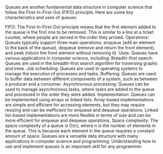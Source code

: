 Queues are another fundamental data structure in computer science that follow the First-In-First-Out (FIFO) principle. Here are some key characteristics and uses of queues:

FIFO: The First-In-First-Out principle means that the first element added to the queue is the first one to be removed. This is similar to a line at a ticket counter, where people are served in the order they arrived.
Operations: Queues typically support three main operations: enqueue (add an element to the back of the queue), dequeue (remove and return the front element), and peek (return the front element without removing it).
Uses: Queues have various applications in computer science, including:
Breadth-first search: Queues are used in the breadth-first search algorithm for traversing graphs and trees.
Job scheduling: Queues are used in operating systems to manage the execution of processes and tasks.
Buffering: Queues are used to buffer data between different components of a system, such as between a producer and a consumer.
Asynchronous processing: Queues can be used to manage asynchronous tasks, where tasks are added to the queue and processed in the order they were added.
Implementation: Queues can be implemented using arrays or linked lists. Array-based implementations are simple and efficient for accessing elements, but they may require resizing and can be inefficient for enqueue and dequeue operations. Linked list-based implementations are more flexible in terms of size and can be more efficient for enqueue and dequeue operations.
Space complexity: The space complexity of a queue is O(n), where n is the number of elements in the queue. This is because each element in the queue requires a constant amount of space.
Queues are a versatile data structure with many applications in computer science and programming. Understanding how to use and implement queues is an important skill for any programmer.
